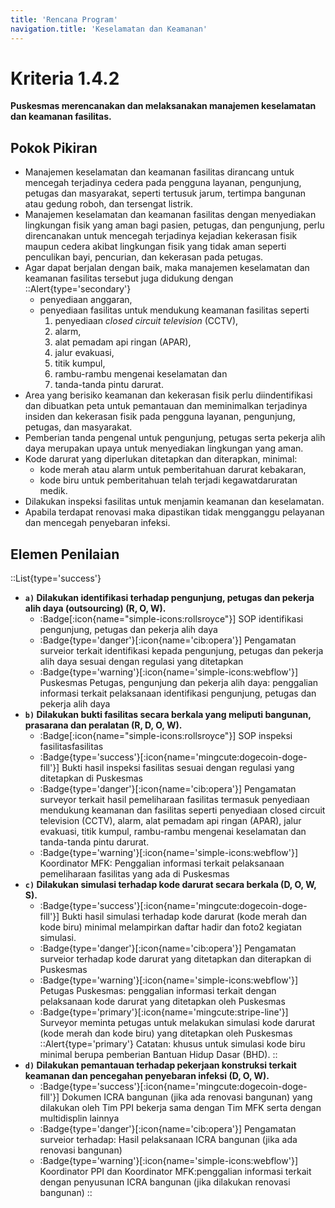 ```yaml
---
title: 'Rencana Program'
navigation.title: 'Keselamatan dan Keamanan'
---
```

# Kriteria 1.4.2 
**Puskesmas merencanakan dan melaksanakan manajemen keselamatan dan keamanan fasilitas.** 

## Pokok Pikiran 

- Manajemen keselamatan dan keamanan fasilitas dirancang untuk mencegah terjadinya cedera pada pengguna layanan, pengunjung, petugas dan masyarakat, seperti tertusuk jarum,  tertimpa bangunan atau gedung roboh, dan tersengat listrik. 
- Manajemen keselamatan dan keamanan fasilitas dengan menyediakan lingkungan fisik yang aman bagi pasien, petugas, dan pengunjung, perlu direncanakan untuk mencegah terjadinya kejadian kekerasan fisik maupun cedera akibat lingkungan fisik yang tidak aman seperti penculikan bayi, pencurian, dan kekerasan pada petugas. 
- Agar dapat berjalan dengan baik, maka manajemen keselamatan dan keamanan fasilitas tersebut juga didukung dengan 
  ::Alert{type='secondary'}
   - penyediaan anggaran, 
   - penyediaan fasilitas untuk mendukung keamanan fasilitas seperti 
     1. penyediaan *closed circuit television* (CCTV), 
     2. alarm, 
     3. alat pemadam api ringan (APAR), 
     1. jalur evakuasi, 
     1. titik kumpul, 
     1. rambu-rambu mengenai keselamatan dan 
     1. tanda-tanda pintu darurat. 
- Area yang berisiko keamanan dan kekerasan  fisik perlu diindentifikasi dan dibuatkan peta untuk pemantauan dan meminimalkan terjadinya insiden dan kekerasan fisik pada pengguna layanan, pengunjung, petugas, dan masyarakat. 
- Pemberian tanda pengenal untuk pengunjung, petugas serta pekerja alih daya merupakan upaya untuk menyediakan lingkungan yang aman. 
- Kode darurat yang diperlukan ditetapkan dan diterapkan, minimal: 
   - kode merah atau alarm untuk pemberitahuan darurat kebakaran, 
   - kode biru untuk pemberitahuan telah terjadi kegawatdaruratan medik. 
- Dilakukan inspeksi fasilitas untuk menjamin keamanan dan keselamatan. 
- Apabila terdapat renovasi maka dipastikan tidak mengganggu pelayanan dan mencegah penyebaran infeksi. 

## Elemen Penilaian 
::List{type='success'}
- **``a)`` Dilakukan identifikasi terhadap pengunjung, petugas dan pekerja alih daya (outsourcing) (R, O, W).** 
  - :Badge[:icon{name="simple-icons:rollsroyce"}] SOP identifikasi pengunjung, petugas dan pekerja alih daya 
  - :Badge{type='danger'}[:icon{name='cib:opera'}] Pengamatan surveior terkait identifikasi kepada pengunjung, petugas dan pekerja alih daya sesuai dengan regulasi yang ditetapkan 
  - :Badge{type='warning'}[:icon{name='simple-icons:webflow'}] Puskesmas Petugas, pengunjung dan pekerja alih daya: penggalian informasi terkait pelaksanaan identifikasi pengunjung, petugas dan pekerja alih daya
- **``b)`` Dilakukan bukti fasilitas secara berkala yang meliputi bangunan, prasarana dan peralatan (R, D, O, W).** 
  - :Badge[:icon{name="simple-icons:rollsroyce"}] SOP inspeksi fasilitasfasilitas 
  - :Badge{type='success'}[:icon{name='mingcute:dogecoin-doge-fill'}] Bukti hasil inspeksi fasilitas sesuai dengan regulasi yang ditetapkan di Puskesmas 
  - :Badge{type='danger'}[:icon{name='cib:opera'}] Pengamatan surveyor terkait hasil pemeliharaan fasilitas termasuk penyediaan mendukung keamanan dan fasilitas seperti penyediaan closed circuit television (CCTV), alarm, alat pemadam api ringan (APAR), jalur evakuasi, titik kumpul, rambu-rambu mengenai keselamatan dan tanda-tanda pintu darurat. 
  - :Badge{type='warning'}[:icon{name='simple-icons:webflow'}] Koordinator MFK: Penggalian informasi terkait pelaksanaan pemeliharaan fasilitas yang ada di Puskesmas 
- **``c)`` Dilakukan simulasi terhadap kode darurat secara berkala (D, O, W, S).** 
  - :Badge{type='success'}[:icon{name='mingcute:dogecoin-doge-fill'}] Bukti hasil simulasi terhadap kode darurat (kode merah dan kode biru) minimal melampirkan daftar hadir dan foto2 kegiatan simulasi. 
  - :Badge{type='danger'}[:icon{name='cib:opera'}] Pengamatan surveior terhadap kode darurat yang ditetapkan dan diterapkan di Puskesmas 
  - :Badge{type='warning'}[:icon{name='simple-icons:webflow'}] Petugas Puskesmas: penggalian informasi terkait dengan pelaksanaan kode darurat yang ditetapkan oleh Puskesmas 
  - :Badge{type='primary'}[:icon{name='mingcute:stripe-line'}] Surveyor meminta petugas untuk melakukan simulasi kode darurat (kode merah dan kode biru) yang ditetapkan oleh Puskesmas 
    ::Alert{type='primary'}
      Catatan: 
      khusus untuk simulasi kode biru minimal berupa pemberian Bantuan Hidup Dasar (BHD). 
    ::
- **``d)`` Dilakukan pemantauan terhadap pekerjaan konstruksi terkait keamanan dan pencegahan penyebaran infeksi (D, O, W).** 
  - :Badge{type='success'}[:icon{name='mingcute:dogecoin-doge-fill'}] Dokumen ICRA bangunan (jika ada renovasi bangunan) yang dilakukan oleh Tim PPI bekerja sama dengan Tim MFK serta dengan multidisplin lainnya 
  - :Badge{type='danger'}[:icon{name='cib:opera'}] Pengamatan surveior terhadap: Hasil pelaksanaan ICRA bangunan (jika ada renovasi bangunan) 
  - :Badge{type='warning'}[:icon{name='simple-icons:webflow'}] Koordinator PPI dan Koordinator MFK:penggalian informasi terkait dengan penyusunan ICRA bangunan (jika dilakukan renovasi bangunan) 
::
